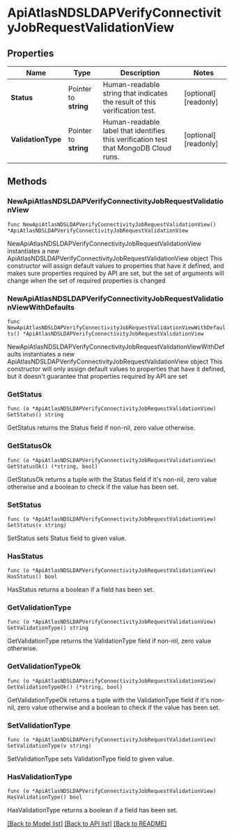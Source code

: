 # ApiAtlasNDSLDAPVerifyConnectivityJobRequestValidationView

## Properties

Name | Type | Description | Notes
------------ | ------------- | ------------- | -------------
**Status** | Pointer to **string** | Human-readable string that indicates the result of this verification test. | [optional] [readonly] 
**ValidationType** | Pointer to **string** | Human-readable label that identifies this verification test that MongoDB Cloud runs. | [optional] [readonly] 

## Methods

### NewApiAtlasNDSLDAPVerifyConnectivityJobRequestValidationView

`func NewApiAtlasNDSLDAPVerifyConnectivityJobRequestValidationView() *ApiAtlasNDSLDAPVerifyConnectivityJobRequestValidationView`

NewApiAtlasNDSLDAPVerifyConnectivityJobRequestValidationView instantiates a new ApiAtlasNDSLDAPVerifyConnectivityJobRequestValidationView object
This constructor will assign default values to properties that have it defined,
and makes sure properties required by API are set, but the set of arguments
will change when the set of required properties is changed

### NewApiAtlasNDSLDAPVerifyConnectivityJobRequestValidationViewWithDefaults

`func NewApiAtlasNDSLDAPVerifyConnectivityJobRequestValidationViewWithDefaults() *ApiAtlasNDSLDAPVerifyConnectivityJobRequestValidationView`

NewApiAtlasNDSLDAPVerifyConnectivityJobRequestValidationViewWithDefaults instantiates a new ApiAtlasNDSLDAPVerifyConnectivityJobRequestValidationView object
This constructor will only assign default values to properties that have it defined,
but it doesn't guarantee that properties required by API are set

### GetStatus

`func (o *ApiAtlasNDSLDAPVerifyConnectivityJobRequestValidationView) GetStatus() string`

GetStatus returns the Status field if non-nil, zero value otherwise.

### GetStatusOk

`func (o *ApiAtlasNDSLDAPVerifyConnectivityJobRequestValidationView) GetStatusOk() (*string, bool)`

GetStatusOk returns a tuple with the Status field if it's non-nil, zero value otherwise
and a boolean to check if the value has been set.

### SetStatus

`func (o *ApiAtlasNDSLDAPVerifyConnectivityJobRequestValidationView) SetStatus(v string)`

SetStatus sets Status field to given value.

### HasStatus

`func (o *ApiAtlasNDSLDAPVerifyConnectivityJobRequestValidationView) HasStatus() bool`

HasStatus returns a boolean if a field has been set.

### GetValidationType

`func (o *ApiAtlasNDSLDAPVerifyConnectivityJobRequestValidationView) GetValidationType() string`

GetValidationType returns the ValidationType field if non-nil, zero value otherwise.

### GetValidationTypeOk

`func (o *ApiAtlasNDSLDAPVerifyConnectivityJobRequestValidationView) GetValidationTypeOk() (*string, bool)`

GetValidationTypeOk returns a tuple with the ValidationType field if it's non-nil, zero value otherwise
and a boolean to check if the value has been set.

### SetValidationType

`func (o *ApiAtlasNDSLDAPVerifyConnectivityJobRequestValidationView) SetValidationType(v string)`

SetValidationType sets ValidationType field to given value.

### HasValidationType

`func (o *ApiAtlasNDSLDAPVerifyConnectivityJobRequestValidationView) HasValidationType() bool`

HasValidationType returns a boolean if a field has been set.


[[Back to Model list]](../README.md#documentation-for-models) [[Back to API list]](../README.md#documentation-for-api-endpoints) [[Back to README]](../README.md)


